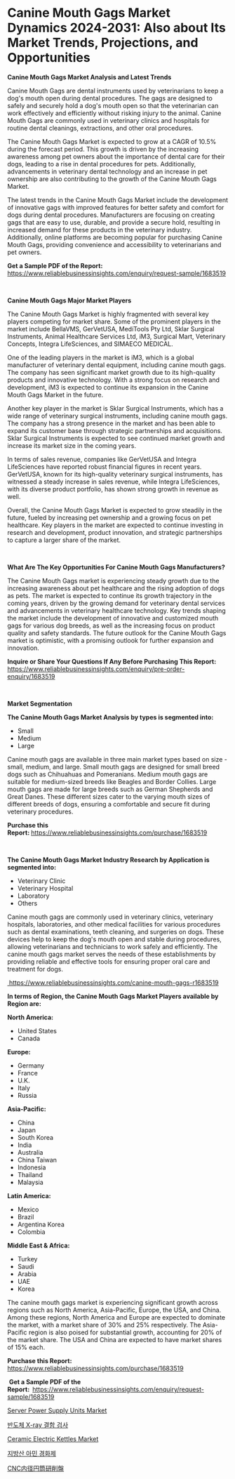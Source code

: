 <p><h1>Canine Mouth Gags Market Dynamics 2024-2031: Also about Its Market Trends, Projections, and Opportunities</h1></p><p><strong>Canine Mouth Gags Market Analysis and Latest Trends</strong></p>
<p><p>Canine Mouth Gags are dental instruments used by veterinarians to keep a dog's mouth open during dental procedures. The gags are designed to safely and securely hold a dog's mouth open so that the veterinarian can work effectively and efficiently without risking injury to the animal. Canine Mouth Gags are commonly used in veterinary clinics and hospitals for routine dental cleanings, extractions, and other oral procedures.</p><p>The Canine Mouth Gags Market is expected to grow at a CAGR of 10.5% during the forecast period. This growth is driven by the increasing awareness among pet owners about the importance of dental care for their dogs, leading to a rise in dental procedures for pets. Additionally, advancements in veterinary dental technology and an increase in pet ownership are also contributing to the growth of the Canine Mouth Gags Market.</p><p>The latest trends in the Canine Mouth Gags Market include the development of innovative gags with improved features for better safety and comfort for dogs during dental procedures. Manufacturers are focusing on creating gags that are easy to use, durable, and provide a secure hold, resulting in increased demand for these products in the veterinary industry. Additionally, online platforms are becoming popular for purchasing Canine Mouth Gags, providing convenience and accessibility to veterinarians and pet owners.</p></p>
<p><strong>Get a Sample PDF of the Report:&nbsp;</strong> <a href="https://www.reliablebusinessinsights.com/enquiry/request-sample/1683519">https://www.reliablebusinessinsights.com/enquiry/request-sample/1683519</a></p>
<p>&nbsp;</p>
<p><strong>Canine Mouth Gags Major Market Players</strong></p>
<p><p>The Canine Mouth Gags Market is highly fragmented with several key players competing for market share. Some of the prominent players in the market include BellaVMS, GerVetUSA, MediTools Pty Ltd, Sklar Surgical Instruments, Animal Healthcare Services Ltd, iM3, Surgical Mart, Veterinary Concepts, Integra LifeSciences, and SIMAECO MEDICAL.</p><p>One of the leading players in the market is iM3, which is a global manufacturer of veterinary dental equipment, including canine mouth gags. The company has seen significant market growth due to its high-quality products and innovative technology. With a strong focus on research and development, iM3 is expected to continue its expansion in the Canine Mouth Gags Market in the future.</p><p>Another key player in the market is Sklar Surgical Instruments, which has a wide range of veterinary surgical instruments, including canine mouth gags. The company has a strong presence in the market and has been able to expand its customer base through strategic partnerships and acquisitions. Sklar Surgical Instruments is expected to see continued market growth and increase its market size in the coming years.</p><p>In terms of sales revenue, companies like GerVetUSA and Integra LifeSciences have reported robust financial figures in recent years. GerVetUSA, known for its high-quality veterinary surgical instruments, has witnessed a steady increase in sales revenue, while Integra LifeSciences, with its diverse product portfolio, has shown strong growth in revenue as well.</p><p>Overall, the Canine Mouth Gags Market is expected to grow steadily in the future, fueled by increasing pet ownership and a growing focus on pet healthcare. Key players in the market are expected to continue investing in research and development, product innovation, and strategic partnerships to capture a larger share of the market.</p></p>
<p>&nbsp;</p>
<p><strong>What Are The Key Opportunities For Canine Mouth Gags Manufacturers?</strong></p>
<p><p>The Canine Mouth Gags market is experiencing steady growth due to the increasing awareness about pet healthcare and the rising adoption of dogs as pets. The market is expected to continue its growth trajectory in the coming years, driven by the growing demand for veterinary dental services and advancements in veterinary healthcare technology. Key trends shaping the market include the development of innovative and customized mouth gags for various dog breeds, as well as the increasing focus on product quality and safety standards. The future outlook for the Canine Mouth Gags market is optimistic, with a promising outlook for further expansion and innovation.</p></p>
<p><strong>Inquire or Share Your Questions If Any Before Purchasing This Report:</strong> <a href="https://www.reliablebusinessinsights.com/enquiry/pre-order-enquiry/1683519">https://www.reliablebusinessinsights.com/enquiry/pre-order-enquiry/1683519</a></p>
<p>&nbsp;</p>
<p><strong>Market Segmentation</strong></p>
<p><strong>The Canine Mouth Gags Market Analysis by types is segmented into:</strong></p>
<p><ul><li>Small</li><li>Medium</li><li>Large</li></ul></p>
<p><p>Canine mouth gags are available in three main market types based on size - small, medium, and large. Small mouth gags are designed for small breed dogs such as Chihuahuas and Pomeranians. Medium mouth gags are suitable for medium-sized breeds like Beagles and Border Collies. Large mouth gags are made for large breeds such as German Shepherds and Great Danes. These different sizes cater to the varying mouth sizes of different breeds of dogs, ensuring a comfortable and secure fit during veterinary procedures.</p></p>
<p><strong>Purchase this Report:&nbsp;</strong><a href="https://www.reliablebusinessinsights.com/purchase/1683519">https://www.reliablebusinessinsights.com/purchase/1683519</a></p>
<p>&nbsp;</p>
<p><strong>The Canine Mouth Gags Market Industry Research by Application is segmented into:</strong></p>
<p><ul><li>Veterinary Clinic</li><li>Veterinary Hospital</li><li>Laboratory</li><li>Others</li></ul></p>
<p><p>Canine mouth gags are commonly used in veterinary clinics, veterinary hospitals, laboratories, and other medical facilities for various procedures such as dental examinations, teeth cleaning, and surgeries on dogs. These devices help to keep the dog's mouth open and stable during procedures, allowing veterinarians and technicians to work safely and efficiently. The canine mouth gags market serves the needs of these establishments by providing reliable and effective tools for ensuring proper oral care and treatment for dogs.</p></p>
<p><a href="https://www.reliablebusinessinsights.com/canine-mouth-gags-r1683519">&nbsp;https://www.reliablebusinessinsights.com/canine-mouth-gags-r1683519</a></p>
<p><strong>In terms of Region, the Canine Mouth Gags Market Players available by Region are:</strong></p>
<p>
    <p> <strong> North America: </strong>
        <ul>
            <li>United States</li>
            <li>Canada</li>
        </ul>
        </p> 
    <p> <strong> Europe: </strong>
        <ul>
            <li>Germany</li>
            <li>France</li>
            <li>U.K.</li>
            <li>Italy</li>
            <li>Russia</li>
        </ul>
        </p> 
    <p> <strong> Asia-Pacific: </strong>
        <ul>
            <li>China</li>
            <li>Japan</li>
            <li>South Korea</li>
            <li>India</li>
            <li>Australia</li>
            <li>China Taiwan</li>
            <li>Indonesia</li>
            <li>Thailand</li>
            <li>Malaysia</li>
        </ul>
        </p> 
    <p> <strong> Latin America: </strong>
        <ul>
            <li>Mexico</li>
            <li>Brazil</li>
            <li>Argentina Korea</li>
            <li>Colombia</li>
        </ul>
        </p> 
    <p> <strong> Middle East & Africa: </strong>
        <ul>
            <li>Turkey</li>
            <li>Saudi</li>
            <li>Arabia</li>
            <li>UAE</li>
            <li>Korea</li>
        </ul>
    </p>
    </p>
<p><p>The canine mouth gags market is experiencing significant growth across regions such as North America, Asia-Pacific, Europe, the USA, and China. Among these regions, North America and Europe are expected to dominate the market, with a market share of 30% and 25% respectively. The Asia-Pacific region is also poised for substantial growth, accounting for 20% of the market share. The USA and China are expected to have market shares of 15% each.</p></p>
<p><strong>Purchase this Report: </strong><a href="https://www.reliablebusinessinsights.com/purchase/1683519">https://www.reliablebusinessinsights.com/purchase/1683519</a></p>
<p>&nbsp;<strong>Get a Sample PDF of the Report:&nbsp;&nbsp;</strong><a href="https://www.reliablebusinessinsights.com/enquiry/request-sample/1683519">https://www.reliablebusinessinsights.com/enquiry/request-sample/1683519</a></p>
<p><strong></strong></p>
<p><p><a href="https://issuu.com/reportprime-2/docs/server-power-supply-units-market-size-2030.pptx">Server Power Supply Units Market</a></p><p><a href="https://github.com/jimahmed0511/Market-Research-Report-List-1/blob/main/6707502104329.md">반도체 X-ray 결함 검사</a></p><p><a href="https://github.com/dx0328/Market-Research-Report-List-3/blob/main/ceramic-electric-kettles-market.md">Ceramic Electric Kettles Market</a></p><p><a href="https://github.com/ahmadrevanz10/Market-Research-Report-List-1/blob/main/7225361104330.md">지방산 아민 경화제</a></p><p><a href="https://github.com/mcbeesbxa270/Market-Research-Report-List-2/blob/main/9805042109493.md">CNC内径円筒研削盤</a></p></p>